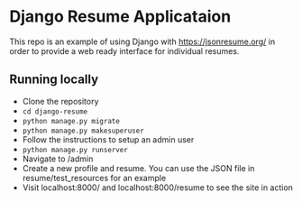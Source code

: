 # Django Resume Applicataion
This repo is an example of using Django with https://jsonresume.org/ in order to provide a web ready interface for individual resumes. 

## Running locally
- Clone the repository
- ```cd django-resume```
- ```python manage.py migrate```
- ```python manage.py makesuperuser```
- Follow the instructions to setup an admin user
- ```python manage.py runserver```
- Navigate to /admin
- Create a new profile and resume. You can use the JSON file in resume/test_resources for an example
- Visit localhost:8000/ and localhost:8000/resume to see the site in action
